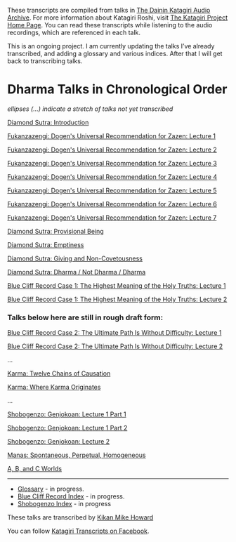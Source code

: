 These transcripts are compiled from talks in [The Dainin Katagiri Audio Archive](http://www.mnzencenter.org/katagiri_talks.php). For more information about Katagiri Roshi, visit [The Katagiri Project Home Page](http://www.mnzencenter.org/katagiri/). You can read these transcripts while listening to the audio recordings, which are referenced in each talk. 

This is an ongoing project. I am currently updating the talks I’ve already transcribed, and adding a glossary and various indices. After that I will get back to transcribing talks.

# Dharma Talks in Chronological Order

*ellipses (...) indicate a stretch of talks not yet transcribed*

[Diamond Sutra: Introduction](1979-05-09-Diamond-Sutra-Introduction#0)

[Fukanzazengi: Dogen's Universal Recommendation for Zazen: Lecture 1](1979-06-09-Fukanzazengi-Lecture1#0)

[Fukanzazengi: Dogen's Universal Recommendation for Zazen: Lecture 2](1979-06-10-Fukanzazengi-Lecture2#0)

[Fukanzazengi: Dogen's Universal Recommendation for Zazen: Lecture 3](1979-06-11-Fukanzazengi-Lecture3#0)

[Fukanzazengi: Dogen's Universal Recommendation for Zazen: Lecture 4](1979-06-12-Fukanzazengi-Lecture4#0)

[Fukanzazengi: Dogen's Universal Recommendation for Zazen: Lecture 5](1979-06-13-Fukanzazengi-Lecture5#0)

[Fukanzazengi: Dogen's Universal Recommendation for Zazen: Lecture 6](1979-06-14-Fukanzazengi-Lecture6#0)

[Fukanzazengi: Dogen's Universal Recommendation for Zazen: Lecture 7](1979-06-15-Fukanzazengi-Lecture7#0)

[Diamond Sutra: Provisional Being](1979-07-25-Diamond-Sutra-Provisional-Being#0)

[Diamond Sutra: Emptiness](1979-08-01-Diamond-Sutra-Emptiness#0)

[Diamond Sutra: Giving and Non-Covetousness](1979-08-08-Diamond-Sutra-Giving-and-Non-Covetousness#0)

[Diamond Sutra: Dharma / Not Dharma / Dharma](1979-08-15-Diamond-Sutra-Dharma-Not-Dharma-Dharma#0)

[Blue Cliff Record Case 1: The Highest Meaning of the Holy Truths: Lecture 1](1979-11-17-BlueCliffRecordCase1Lecture1#0)

[Blue Cliff Record Case 1: The Highest Meaning of the Holy Truths: Lecture 2](1979-11-18-BlueCliffRecordCase1Lecture2#0)

### Talks below here are still in rough draft form:

[Blue Cliff Record Case 2: The Ultimate Path Is Without Difficulty: Lecture 1](1980-01-19-BlueCliffRecordCase2Lecture1#0)

[Blue Cliff Record Case 2: The Ultimate Path Is Without Difficulty: Lecture 2](1980-01-20-BlueCliffRecordCase2Lecture2#0)

...

[Karma: Twelve Chains of Causation](1980-07-01-Karma-TwelveChainsOfCausation#0)

[Karma: Where Karma Originates](1980-07-02-Karma-WhereKarmaOriginates#0)

...

[Shobogenzo: Genjokoan: Lecture 1 Part 1](1987-06-06-Shobogenzo-Genjokoan-Lecture1-Part1#0)

[Shobogenzo: Genjokoan: Lecture 1 Part 2](1987-06-06-Shobogenzo-Genjokoan-Lecture1-Part2#0)

[Shobogenzo: Genjokoan: Lecture 2](1987-06-07-Shobogenzo-Genjokoan-Lecture2#0)

[Manas: Spontaneous, Perpetual, Homogeneous](1987-06-20-Manas#0)

[A, B, and C Worlds](1987-06-27-A-B-and-C-Worlds#0)

-------

- [Glossary](glossary) - in progress.
- [Blue Cliff Record Index](BCR) - in progress.
- [Shobogenzo Index](shobogenzo) - in progress

These talks are transcribed by [Kikan Mike Howard](mailto:michaelhoward@mac.com)

You can follow [Katagiri Transcripts on Facebook](https://www.facebook.com/KatagiriTranscripts).
